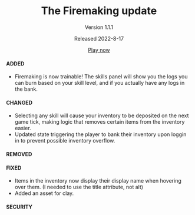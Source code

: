 <!--
<div align="center">
  <h1>The something update</h1>
  <p>Version XX.XX.XX</p>
  <p>Released 2022-MM-DD</p>

  <a href="https://ejmdev-idlescape.herokuapp.com/">Play now</a>
</div>
# ADDED
# CHANGED
# DEPRECATED
# REMOVED
# FIXED
# SECURITY -->

<!-- Currently in Development -->

<!-- <div align="center">
  <h1>The Runecrafting update</h1>
  <p>Version 1.2.4</p>
  <p>Released 2022-MM-DD</p>

  <a href="https://ejmdev-idlescape.herokuapp.com/">Play now</a>
</div>

#### ADDED

- Added Runecrafting as a skill! Players may create runes from essence at the altars in certain locations, or train their skills in the Runespan, located in the Wizards' Tower.
- Added Wizards' Tower as a location. The Wizards' Tower features 4 quests, and a lesser demon to fight.

#### CHANGED

- Bronze and Iron hatchets now show a woodcutting level requirement of 1 (0 looks silly).
- The current resource is now more accurately described based on the your current activity.

#### DEPRECATED

#### REMOVED

#### FIXED

- Combat was ignoring footwear, but now respects your kicks.
- Prevented a possible crash with current resource component trying to access .displayname of an undefined item.

#### SECURITY -->

<!-- Currently in Production -->

<div align="center">
  <h1>The Firemaking update</h1>
  <p>Version 1.1.1 </p>
  <p>Released 2022-8-17</p>
  <a href="https://ejmdev-idlescape.herokuapp.com/">Play now</a>
</div>

#### ADDED

- Firemaking is now trainable! The skills panel will show you the logs you can burn based on your skill level, and if you actually have any logs in the bank.

#### CHANGED

- Selecting any skill will cause your inventory to be deposited on the next game tick, making logic that removes certain items from the inventory easier.
- Updated state triggering the player to bank their inventory upon loggin in to prevent possible inventory overflow.

#### REMOVED

#### FIXED

- Items in the inventory now display their display name when hovering over them. (I needed to use the title attribute, not alt)
- Added an asset for clay.

#### SECURITY
